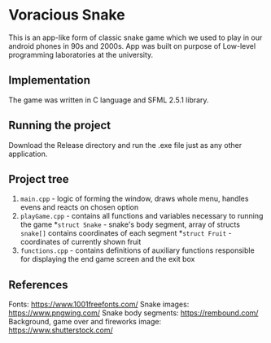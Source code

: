 # Voracious Snake
This is an app-like form of classic snake game which we used to play in our android phones in 90s and 2000s.
App was built on purpose of Low-level programming laboratories at the university.
## Implementation
The game was written in C language and SFML 2.5.1 library.
## Running the project
Download the Release directory and run the .exe file just as any other application.
## Project tree
1. `main.cpp` - logic of forming the window, draws whole menu, handles evens and reacts on chosen option
2. `playGame.cpp` - contains all functions and variables necessary to running the game
    *`struct Snake` - snake's body segment, array of structs `snake[]` contains coordinates of each segment
    *`struct Fruit` - coordinates of currently shown fruit
3. `functions.cpp` - contains definitions of auxiliary functions responsible for displaying the end game screen and the exit box
## References
Fonts: https://www.1001freefonts.com/
Snake images: https://www.pngwing.com/
Snake body segments: https://rembound.com/
Background, game over and fireworks image: https://www.shutterstock.com/
